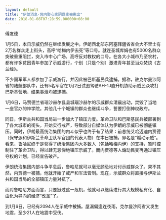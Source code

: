```yaml
---
layout: default
title: "伊朗消息·党内野心家阴谋家被揪出"
date: 2018-01-08T07:28:59.000000+08:00
---
```


傅友德

1月5日，本日示威仍然在继续发展之中。伊朗西北部东阿塞拜疆省省会大不里士有2万名群众走上街头，高呼“哈梅内伊去死”等口号。就连圣城库姆也有5000名群众突破重重阻拦，突入市中心广场，高呼反对教权的口号。在各大小城市乃至农村，都有许多贫困青年参加了示威游行，个别（只是个别）激进青年甚至当众焚烧《古兰经》。

不少国军军人都参加了示威游行，并因此被巴斯基民兵逮捕。据称，驻克尔曼沙阿省的陆航部队中，还有5名军官在1月2日试图驾驶AH-1J直升机协助示威民众攻打巴斯基营地，结果事泄均被逮捕。

1月6日，马赞德兰省瑙沙赫尔县县城瑙沙赫尔的示威群众清晨出动，焚毁了当地一座官办的神学院。其他几十个城镇的群众也继续斗争，誓要打倒神权政府。

同日，伊斯兰共和国当局进一步加大了镇压力度。革命卫队和巴斯基民兵被部署到了各大城市的街头，开始实行戒严，导致部分自媒体认为伊朗的示威已被彻底镇压。同时，伊朗最高统治集团的内斗似乎也终于有了结果：前总统艾哈迈迪内贾德（保守派和伊斯兰革命卫队军官团的代表人物）在本日被捕，罪名是“煽动示威”。看来，鲁哈尼终于是获得了统治集团内大多数人（包括哈梅内伊）的支持，暂时控制住了革命卫队，得以肆无忌惮地镇压示威了。而内贾德等人煽动民变再通过镇压夺权的计划，已经宣告破产。

伊朗统治集团内部斗争平息后，鲁哈尼就可以毫无顾忌地对付示威群众了。果不其然，内贾德一被捕，他就开始了戒严和军法管制。现在，示威群众将直接与伊斯兰共和国当局的全部镇压力量对抗了。

而对鲁哈尼方面而言，只要挺过这一危机，他就可以继续进行其大规模私有化、自由化为导向的经济“改革”了。

到1月6日，已经有2094人在示威中被捕。屋漏偏逢连夜雨，克尔曼沙阿省又发生地震，至少21人在地震中受伤。

